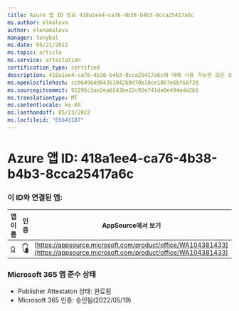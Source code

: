 ```yaml
---
title: Azure 앱 ID 정보 418a1ee4-ca76-4b38-b4b3-8cca25417a6c
ms.author: elmalova
author: elenamalova
manager: tonybal
ms.date: 05/21/2022
ms.topic: article
ms.service: attestation
certification_type: certified
description: 418a1ee4-ca76-4b38-b4b3-8cca25417a6c에 대해 사용 가능한 모든 보안 및 규정 준수 정보입니다.
ms.openlocfilehash: cc96496dd84351842b9d70b18ce18b7e6bf66f28
ms.sourcegitcommit: 92295c3ae2ea6543be22c92e741da0e494ada2b1
ms.translationtype: MT
ms.contentlocale: ko-KR
ms.lasthandoff: 05/23/2022
ms.locfileid: "65643187"
---
```

# <a name="azure-app-id-418a1ee4-ca76-4b38-b4b3-8cca25417a6c"></a>Azure 앱 ID: 418a1ee4-ca76-4b38-b4b3-8cca25417a6c


### <a name="apps-associated-with-this-id"></a>이 ID와 연결된 앱:
| **앱 이름** | **인증** | **AppSource에서 보기** |
|--------------|---------------|-----------------------|
| [Q](../forward/WA104381433.md) | <img alt="Certified application badge" src="../media/certified-badge.png" height="25" width="25" /> | [https://appsource.microsoft.com/product/office/WA104381433](https://appsource.microsoft.com/product/office/WA104381433) |

### <a name="microsoft-365-app-compliance-status"></a>Microsoft 365 앱 준수 상태
- Publisher Attestaton 상태: 완료됨
- Microsoft 365 인증: 승인됨(2022/05/19)

